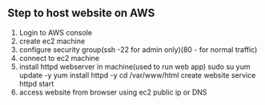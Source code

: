 Step to host website on AWS
----------------------------------------------
1. Login to  AWS console
2. create ec2 machine
3. configure security group(ssh -22 for admin only)(80 - for normal traffic)
4. connect to ec2 machine
5. install httpd webserver in machine(used to run web app)
 sudo su
 yum update -y
 yum install httpd -y
 cd /var/www/html
 create website 
 service httpd start
6. access website from browser using ec2 public ip or DNS